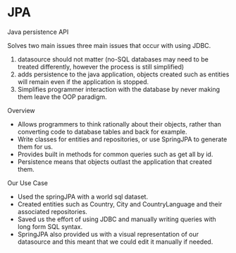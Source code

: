 # JPA

Java persistence API

Solves two main issues three main issues that occur with using JDBC. 
1. datasource should not matter (no-SQL databases may need to be treated differently, however the process is still simplified)
2. adds persistence to the java application, objects created such as entities will remain even if the application is stopped.
3. Simplifies programmer interaction with the database by never making them leave the OOP paradigm.

Overview
- Allows programmers to think rationally about their objects, rather than converting code to database tables and back for example.
- Write classes for entities and repositories, or use SpringJPA to generate them for us.
- Provides built in methods for common queries such as get all by id.
- Persistence means that objects outlast the application that created them.

Our Use Case
- Used the springJPA with a world sql dataset.
- Created entities such as Country, City and CountryLanguage and their associated repositories. 
- Saved us the effort of using JDBC and manually writing queries with long form SQL syntax.
- SpringJPA also provided us with a visual representation of our datasource and this meant that we could edit it manually if needed.
